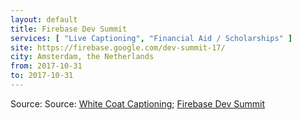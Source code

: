 ```yaml
---
layout: default
title: Firebase Dev Summit
services: [ "Live Captioning", "Financial Aid / Scholarships" ]
site: https://firebase.google.com/dev-summit-17/
city: Amsterdam, the Netherlands
from: 2017-10-31
to: 2017-10-31
---
```


Source: Source: [White Coat Captioning](http://www.whitecoatcaptioning.com/); [Firebase Dev Summit](https://firebase.google.com/dev-summit-17/)
